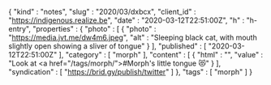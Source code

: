 {
  "kind" : "notes",
  "slug" : "2020/03/dxbcx",
  "client_id" : "https://indigenous.realize.be",
  "date" : "2020-03-12T22:51:00Z",
  "h" : "h-entry",
  "properties" : {
    "photo" : [ {
      "photo" : "https://media.jvt.me/dw4m6.jpeg",
      "alt" : "Sleeping black cat, with mouth slightly open showing a sliver of tongue"
    } ],
    "published" : [ "2020-03-12T22:51:00Z" ],
    "category" : [ "morph" ],
    "content" : [ {
      "html" : "",
      "value" : "Look at <a href=\"/tags/morph/\">#Morph</a>'s little tongue 😻"
    } ],
    "syndication" : [ "https://brid.gy/publish/twitter" ]
  },
  "tags" : [ "morph" ]
}
